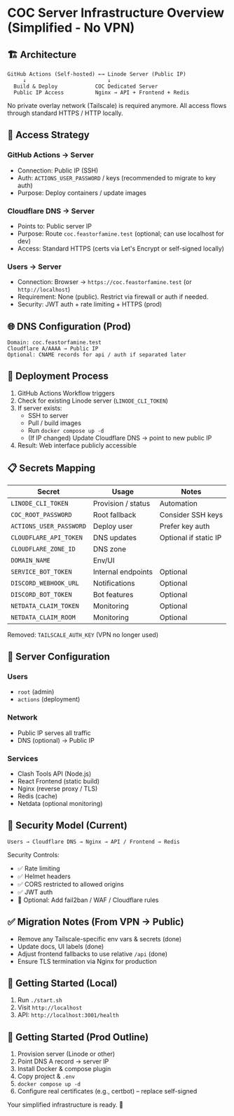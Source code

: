 # COC Server Infrastructure Overview (Simplified - No VPN)

## 🏗️ Architecture

```text
GitHub Actions (Self-hosted) ←→ Linode Server (Public IP)
     ↓                          ↓
  Build & Deploy            COC Dedicated Server
  Public IP Access          Nginx → API + Frontend + Redis
```

No private overlay network (Tailscale) is required anymore. All access flows through standard HTTPS / HTTP locally.

## 🔐 Access Strategy

### GitHub Actions → Server

- Connection: Public IP (SSH)
- Auth: `ACTIONS_USER_PASSWORD` / keys (recommended to migrate to key auth)
- Purpose: Deploy containers / update images

### Cloudflare DNS → Server

- Points to: Public server IP
- Purpose: Route `coc.feastorfamine.test` (optional; can use localhost for dev)
- Access: Standard HTTPS (certs via Let's Encrypt or self-signed locally)

### Users → Server

- Connection: Browser → `https://coc.feastorfamine.test` (or `http://localhost`)
- Requirement: None (public). Restrict via firewall or auth if needed.
- Security: JWT auth + rate limiting + HTTPS (prod)

## 🌐 DNS Configuration (Prod)

```text
Domain: coc.feastorfamine.test
Cloudflare A/AAAA → Public IP
Optional: CNAME records for api / auth if separated later
```

## 🚀 Deployment Process

1. GitHub Actions Workflow triggers
2. Check for existing Linode server (`LINODE_CLI_TOKEN`)
3. If server exists:
   - SSH to server
   - Pull / build images
   - Run `docker compose up -d`
   - (If IP changed) Update Cloudflare DNS → point to new public IP
4. Result: Web interface publicly accessible

## 📋 Secrets Mapping

| Secret | Usage | Notes |
|--------|-------|-------|
| `LINODE_CLI_TOKEN` | Provision / status | Automation |
| `COC_ROOT_PASSWORD` | Root fallback | Consider SSH keys |
| `ACTIONS_USER_PASSWORD` | Deploy user | Prefer key auth |
| `CLOUDFLARE_API_TOKEN` | DNS updates | Optional if static IP |
| `CLOUDFLARE_ZONE_ID` | DNS zone |  |
| `DOMAIN_NAME` | Env/UI |  |
| `SERVICE_BOT_TOKEN` | Internal endpoints | Optional |
| `DISCORD_WEBHOOK_URL` | Notifications | Optional |
| `DISCORD_BOT_TOKEN` | Bot features | Optional |
| `NETDATA_CLAIM_TOKEN` | Monitoring | Optional |
| `NETDATA_CLAIM_ROOM` | Monitoring | Optional |

Removed: `TAILSCALE_AUTH_KEY` (VPN no longer used)

## 🔧 Server Configuration

### Users

- `root` (admin)
- `actions` (deployment)

### Network

- Public IP serves all traffic
- DNS (optional) → Public IP

### Services

- Clash Tools API (Node.js)
- React Frontend (static build)
- Nginx (reverse proxy / TLS)
- Redis (cache)
- Netdata (optional monitoring)

## 🎯 Security Model (Current)

```text
Users → Cloudflare DNS → Nginx → API / Frontend → Redis
```

Security Controls:

- ✅ Rate limiting
- ✅ Helmet headers
- ✅ CORS restricted to allowed origins
- ✅ JWT auth
- 🔄 Optional: Add fail2ban / WAF / Cloudflare rules

## ✅ Migration Notes (From VPN → Public)

- Remove any Tailscale-specific env vars & secrets (done)
- Update docs, UI labels (done)
- Adjust frontend fallbacks to use relative `/api` (done)
- Ensure TLS termination via Nginx for production

## 🚀 Getting Started (Local)

1. Run `./start.sh`
2. Visit `http://localhost`
3. API: `http://localhost:3001/health`

## 🚀 Getting Started (Prod Outline)

1. Provision server (Linode or other)
2. Point DNS A record → server IP
3. Install Docker & compose plugin
4. Copy project & `.env`
5. `docker compose up -d`
6. Configure real certificates (e.g., certbot) – replace self-signed

Your simplified infrastructure is ready. 🎉
